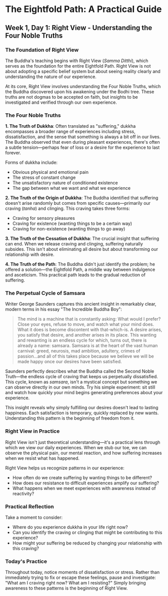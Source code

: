 # The Eightfold Path: A Practical Guide
## Week 1, Day 1: Right View - Understanding the Four Noble Truths

### The Foundation of Right View

The Buddha's teaching begins with Right View (*Samma Ditthi*), which serves as the foundation for the entire Eightfold Path. Right View is not about adopting a specific belief system but about seeing reality clearly and understanding the nature of our experience.

At its core, Right View involves understanding the Four Noble Truths, which the Buddha discovered upon his awakening under the Bodhi tree. These truths are not dogmas to be accepted on faith, but insights to be investigated and verified through our own experience.

### The Four Noble Truths

**1. The Truth of Dukkha**: Often translated as "suffering," dukkha encompasses a broader range of experiences including stress, dissatisfaction, and the sense that something is always a bit off in our lives. The Buddha observed that even during pleasant experiences, there's often a subtle tension—perhaps fear of loss or a desire for the experience to last forever.

Forms of dukkha include:
- Obvious physical and emotional pain
- The stress of constant change
- The unsatisfactory nature of conditioned existence
- The gap between what we want and what we experience

**2. The Truth of the Origin of Dukkha**: The Buddha identified that suffering doesn't arise randomly but comes from specific causes—primarily our craving (*tanha*) and clinging. This craving takes three forms:
- Craving for sensory pleasures
- Craving for existence (wanting things to be a certain way)
- Craving for non-existence (wanting things to go away)

**3. The Truth of the Cessation of Dukkha**: The crucial insight that suffering can end. When we release craving and clinging, suffering naturally subsides. This isn't about eliminating all desire but about transforming our relationship with desire.

**4. The Truth of the Path**: The Buddha didn't just identify the problem; he offered a solution—the Eightfold Path, a middle way between indulgence and asceticism. This practical path leads to the gradual reduction of suffering.

### The Perpetual Cycle of Samsara

Writer George Saunders captures this ancient insight in remarkably clear, modern terms in his essay "The Incredible Buddha Boy":

>The mind is a machine that is constantly asking: What would I prefer? Close your eyes, refuse to move, and watch what your mind does. What it does is become discontent with that-which-is. A desire arises, you satisfy that desire, and another arises in its place. This wanting and rewanting is an endless cycle for which, turns out, there is already a name: samsara. Samsara is at the heart of the vast human carnival: greed, neurosis, mad ambition, adultery, crimes of passion...and all of this takes place because we believe we will be made happy once our desires have been satisfied.

Saunders perfectly describes what the Buddha called the Second Noble Truth—the endless cycle of craving that keeps us perpetually dissatisfied. This cycle, known as *samsara*, isn't a mystical concept but something we can observe directly in our own minds. Try his simple experiment: sit still and watch how quickly your mind begins generating preferences about your experience.

This insight reveals why simply fulfilling our desires doesn't lead to lasting happiness. Each satisfaction is temporary, quickly replaced by new wants. Understanding this pattern is the beginning of freedom from it.

### Right View in Practice

Right View isn't just theoretical understanding—it's a practical lens through which we view our daily experiences. When we stub our toe, we can observe the physical pain, our mental reaction, and how suffering increases when we resist what has happened.

Right View helps us recognize patterns in our experience:
- How often do we create suffering by wanting things to be different?
- How does our resistance to difficult experiences amplify our suffering?
- What happens when we meet experiences with awareness instead of reactivity?

### Practical Reflection

Take a moment to consider:
- Where do you experience dukkha in your life right now?
- Can you identify the craving or clinging that might be contributing to this experience?
- How might your suffering be reduced by changing your relationship with this craving?

### Today's Practice

Throughout today, notice moments of dissatisfaction or stress. Rather than immediately trying to fix or escape these feelings, pause and investigate: "What am I craving right now? What am I resisting?" Simply bringing awareness to these patterns is the beginning of Right View.
